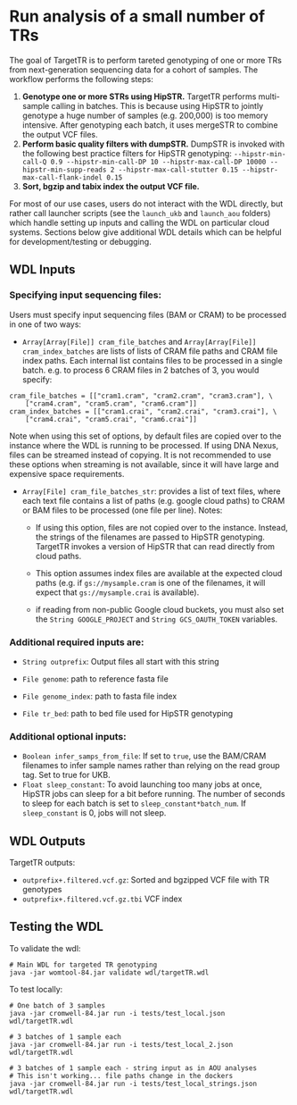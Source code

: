 # Run analysis of a small number of TRs

The goal of TargetTR is to perform tareted genotyping of one or more TRs from next-generation sequencing data for a cohort of samples. The workflow performs the following steps:

1. **Genotype one or more STRs using HipSTR.** TargetTR performs multi-sample calling in batches. This is because using HipSTR to jointly genotype a huge number of samples (e.g. 200,000) is too memory intensive. After genotyping each batch, it uses mergeSTR to combine the output VCF files.
2. **Perform basic quality filters with dumpSTR.** DumpSTR is invoked with the following best practice filters for HipSTR genotyping: `--hipstr-min-call-Q 0.9 --hipstr-min-call-DP 10 --hipstr-max-call-DP 10000 --hipstr-min-supp-reads 2 --hipstr-max-call-stutter 0.15 --hipstr-max-call-flank-indel 0.15`
3. **Sort, bgzip and tabix index the output VCF file.**

For most of our use cases, users do not interact with the WDL directly, but rather call launcher scripts (see the `launch_ukb` and `launch_aou` folders) which handle setting up inputs and calling the WDL on particular cloud systems. Sections below give additional WDL details which can be helpful for development/testing or debugging.

## WDL Inputs

### Specifying input sequencing files:

Users must specify input sequencing files (BAM or CRAM) to be processed in one of two ways:
* `Array[Array[File]] cram_file_batches` and `Array[Array[File]] cram_index_batches` are lists of lists of CRAM file paths and CRAM file index paths. Each internal list contains files to be processed in a single batch. e.g. to process 6 CRAM files in 2 batches of 3, you would specify:

```
cram_file_batches = [["cram1.cram", "cram2.cram", "cram3.cram"], \
	["cram4.cram", "cram5.cram", "cram6.cram"]]
cram_index_batches = [["cram1.crai", "cram2.crai", "cram3.crai"], \
	["cram4.crai", "cram5.crai", "cram6.crai"]]
```

  Note when using this set of options, by default files are copied over to the instance where the WDL is running to be processed. If using DNA Nexus, files can be streamed instead of copying. It is not recommended to use these options when streaming is not available, since it will have large and expensive space requirements.

* `Array[File] cram_file_batches_str`: provides a list of text files, where each text file contains a list of paths (e.g. google cloud paths) to CRAM or BAM files to be processed (one file per line). Notes:
  * If using this option, files are not copied over to the instance. Instead, the strings of the filenames are passed to HipSTR genotyping. TargetTR invokes a version of HipSTR that can read directly from cloud paths.

  * This option assumes index files are available at the expected cloud paths (e.g. if `gs://mysample.cram` is one of the filenames, it will expect that `gs://mysample.crai` is available).

  * if reading from non-public Google cloud buckets, you must also set the `String GOOGLE_PROJECT` and `String GCS_OAUTH_TOKEN` variables.

### Additional required inputs are:

* `String outprefix`: Output files all start with this string

* `File genome`: path to reference fasta file

* `File genome_index`: path to fasta file index

* `File tr_bed`: path to bed file used for HipSTR genotyping

### Additional optional inputs:

* `Boolean infer_samps_from_file`: If set to `true`, use the BAM/CRAM filenames to infer sample names rather than relying on the read group tag. Set to true for UKB.
* `Float sleep_constant`: To avoid launching too many jobs at once, HipSTR jobs can sleep for a bit before running. The number of seconds to sleep for each batch is set to `sleep_constant*batch_num`. If `sleep_constant` is 0, jobs will not sleep.

## WDL Outputs 

TargetTR outputs:
* `outprefix+.filtered.vcf.gz`: Sorted and bgzipped VCF file with TR genotypes
* `outprefix+.filtered.vcf.gz.tbi` VCF index

## Testing the WDL

To validate the wdl:

```
# Main WDL for targeted TR genotyping
java -jar womtool-84.jar validate wdl/targetTR.wdl
```

To test locally:

```
# One batch of 3 samples
java -jar cromwell-84.jar run -i tests/test_local.json wdl/targetTR.wdl

# 3 batches of 1 sample each
java -jar cromwell-84.jar run -i tests/test_local_2.json wdl/targetTR.wdl

# 3 batches of 1 sample each - string input as in AOU analyses
# This isn't working... file paths change in the dockers
java -jar cromwell-84.jar run -i tests/test_local_strings.json wdl/targetTR.wdl
```